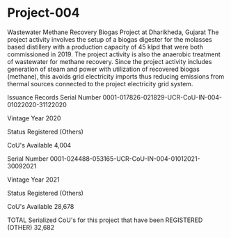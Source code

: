 # Project-004
Wastewater Methane Recovery Biogas Project at Dharikheda, Gujarat
The project activity involves the setup of a biogas digester for the molasses based distillery 
with a production capacity of 45 klpd that were both commissioned in 2019.
The project activity is also the anaerobic treatment of wastewater for methane recovery. Since the project activity includes 
generation of steam and power with utilization of recovered biogas (methane), this avoids grid electricity imports 
thus reducing emissions from thermal sources connected to the project electricity grid system.

Issuance Records
Serial Number 0001-017826-021829-UCR-CoU-IN-004-01022020-31122020

Vintage Year 2020

Status Registered (Others)

CoU's Available 4,004

Serial Number 0001-024488-053165-UCR-CoU-IN-004-01012021-30092021

Vintage Year 2021

Status Registered (Others)

CoU's Available 28,678

TOTAL Serialized CoU's for this project that have been REGISTERED (OTHER) 32,682
